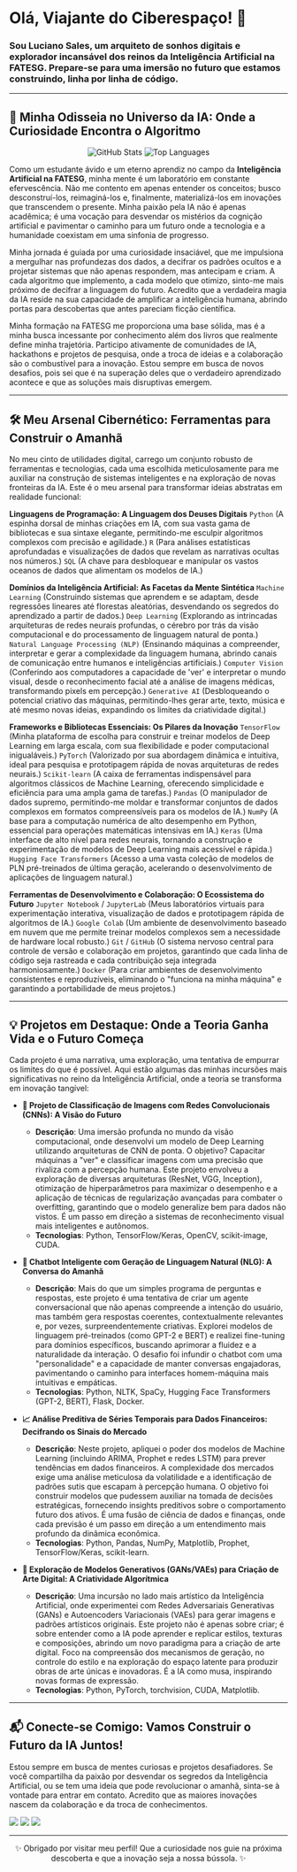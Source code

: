 # Olá, Viajante do Ciberespaço! 👋

### Sou Luciano Sales, um arquiteto de sonhos digitais e explorador incansável dos reinos da Inteligência Artificial na FATESG. Prepare-se para uma imersão no futuro que estamos construindo, linha por linha de código.

---

## 🌌 Minha Odisseia no Universo da IA: Onde a Curiosidade Encontra o Algoritmo

<p align="center">
  <img src="https://github-readme-stats.vercel.app/api?username=LucianoSales&show_icons=true&theme=dark&hide_border=true&bg_color=0d1117" alt="GitHub Stats"/>
  <img src="https://github-readme-stats.vercel.app/api/top-langs/?username=LucianoSales&layout=compact&theme=dark&hide_border=true&bg_color=0d1117" alt="Top Languages"/>
</p>

Como um estudante ávido e um eterno aprendiz no campo da **Inteligência Artificial na FATESG**, minha mente é um laboratório em constante efervescência. Não me contento em apenas entender os conceitos; busco desconstruí-los, reimaginá-los e, finalmente, materializá-los em inovações que transcendem o presente. Minha paixão pela IA não é apenas acadêmica; é uma vocação para desvendar os mistérios da cognição artificial e pavimentar o caminho para um futuro onde a tecnologia e a humanidade coexistam em uma sinfonia de progresso.

Minha jornada é guiada por uma curiosidade insaciável, que me impulsiona a mergulhar nas profundezas dos dados, a decifrar os padrões ocultos e a projetar sistemas que não apenas respondem, mas antecipam e criam. A cada algoritmo que implemento, a cada modelo que otimizo, sinto-me mais próximo de decifrar a linguagem do futuro. Acredito que a verdadeira magia da IA reside na sua capacidade de amplificar a inteligência humana, abrindo portas para descobertas que antes pareciam ficção científica.

Minha formação na FATESG me proporciona uma base sólida, mas é a minha busca incessante por conhecimento além dos livros que realmente define minha trajetória. Participo ativamente de comunidades de IA, hackathons e projetos de pesquisa, onde a troca de ideias e a colaboração são o combustível para a inovação. Estou sempre em busca de novos desafios, pois sei que é na superação deles que o verdadeiro aprendizado acontece e que as soluções mais disruptivas emergem.

---

## 🛠️ Meu Arsenal Cibernético: Ferramentas para Construir o Amanhã

No meu cinto de utilidades digital, carrego um conjunto robusto de ferramentas e tecnologias, cada uma escolhida meticulosamente para me auxiliar na construção de sistemas inteligentes e na exploração de novas fronteiras da IA. Este é o meu arsenal para transformar ideias abstratas em realidade funcional:

**Linguagens de Programação: A Linguagem dos Deuses Digitais**
`Python` (A espinha dorsal de minhas criações em IA, com sua vasta gama de bibliotecas e sua sintaxe elegante, permitindo-me esculpir algoritmos complexos com precisão e agilidade.)
`R` (Para análises estatísticas aprofundadas e visualizações de dados que revelam as narrativas ocultas nos números.)
`SQL` (A chave para desbloquear e manipular os vastos oceanos de dados que alimentam os modelos de IA.)

**Domínios da Inteligência Artificial: As Facetas da Mente Sintética**
`Machine Learning` (Construindo sistemas que aprendem e se adaptam, desde regressões lineares até florestas aleatórias, desvendando os segredos do aprendizado a partir de dados.)
`Deep Learning` (Explorando as intrincadas arquiteturas de redes neurais profundas, o cérebro por trás da visão computacional e do processamento de linguagem natural de ponta.)
`Natural Language Processing (NLP)` (Ensinando máquinas a compreender, interpretar e gerar a complexidade da linguagem humana, abrindo canais de comunicação entre humanos e inteligências artificiais.)
`Computer Vision` (Conferindo aos computadores a capacidade de 'ver' e interpretar o mundo visual, desde o reconhecimento facial até a análise de imagens médicas, transformando pixels em percepção.)
`Generative AI` (Desbloqueando o potencial criativo das máquinas, permitindo-lhes gerar arte, texto, música e até mesmo novas ideias, expandindo os limites da criatividade digital.)

**Frameworks e Bibliotecas Essenciais: Os Pilares da Inovação**
`TensorFlow` (Minha plataforma de escolha para construir e treinar modelos de Deep Learning em larga escala, com sua flexibilidade e poder computacional inigualáveis.)
`PyTorch` (Valorizado por sua abordagem dinâmica e intuitiva, ideal para pesquisa e prototipagem rápida de novas arquiteturas de redes neurais.)
`Scikit-learn` (A caixa de ferramentas indispensável para algoritmos clássicos de Machine Learning, oferecendo simplicidade e eficiência para uma ampla gama de tarefas.)
`Pandas` (O manipulador de dados supremo, permitindo-me moldar e transformar conjuntos de dados complexos em formatos compreensíveis para os modelos de IA.)
`NumPy` (A base para a computação numérica de alto desempenho em Python, essencial para operações matemáticas intensivas em IA.)
`Keras` (Uma interface de alto nível para redes neurais, tornando a construção e experimentação de modelos de Deep Learning mais acessível e rápida.)
`Hugging Face Transformers` (Acesso a uma vasta coleção de modelos de PLN pré-treinados de última geração, acelerando o desenvolvimento de aplicações de linguagem natural.)

**Ferramentas de Desenvolvimento e Colaboração: O Ecossistema do Futuro**
`Jupyter Notebook` / `JupyterLab` (Meus laboratórios virtuais para experimentação interativa, visualização de dados e prototipagem rápida de algoritmos de IA.)
`Google Colab` (Um ambiente de desenvolvimento baseado em nuvem que me permite treinar modelos complexos sem a necessidade de hardware local robusto.)
`Git` / `GitHub` (O sistema nervoso central para controle de versão e colaboração em projetos, garantindo que cada linha de código seja rastreada e cada contribuição seja integrada harmoniosamente.)
`Docker` (Para criar ambientes de desenvolvimento consistentes e reproduzíveis, eliminando o "funciona na minha máquina" e garantindo a portabilidade de meus projetos.)

---

## 💡 Projetos em Destaque: Onde a Teoria Ganha Vida e o Futuro Começa

Cada projeto é uma narrativa, uma exploração, uma tentativa de empurrar os limites do que é possível. Aqui estão algumas das minhas incursões mais significativas no reino da Inteligência Artificial, onde a teoria se transforma em inovação tangível:

- **🧠 Projeto de Classificação de Imagens com Redes Convolucionais (CNNs): A Visão do Futuro**
  * **Descrição**: Uma imersão profunda no mundo da visão computacional, onde desenvolvi um modelo de Deep Learning utilizando arquiteturas de CNN de ponta. O objetivo? Capacitar máquinas a "ver" e classificar imagens com uma precisão que rivaliza com a percepção humana. Este projeto envolveu a exploração de diversas arquiteturas (ResNet, VGG, Inception), otimização de hiperparâmetros para maximizar o desempenho e a aplicação de técnicas de regularização avançadas para combater o overfitting, garantindo que o modelo generalize bem para dados não vistos. É um passo em direção a sistemas de reconhecimento visual mais inteligentes e autônomos.
  * **Tecnologias**: Python, TensorFlow/Keras, OpenCV, scikit-image, CUDA.

- **💬 Chatbot Inteligente com Geração de Linguagem Natural (NLG): A Conversa do Amanhã**
  * **Descrição**: Mais do que um simples programa de perguntas e respostas, este projeto é uma tentativa de criar um agente conversacional que não apenas compreende a intenção do usuário, mas também gera respostas coerentes, contextualmente relevantes e, por vezes, surpreendentemente criativas. Explorei modelos de linguagem pré-treinados (como GPT-2 e BERT) e realizei fine-tuning para domínios específicos, buscando aprimorar a fluidez e a naturalidade da interação. O desafio foi infundir o chatbot com uma "personalidade" e a capacidade de manter conversas engajadoras, pavimentando o caminho para interfaces homem-máquina mais intuitivas e empáticas.
  * **Tecnologias**: Python, NLTK, SpaCy, Hugging Face Transformers (GPT-2, BERT), Flask, Docker.

- **📈 Análise Preditiva de Séries Temporais para Dados Financeiros: Decifrando os Sinais do Mercado**
  * **Descrição**: Neste projeto, apliquei o poder dos modelos de Machine Learning (incluindo ARIMA, Prophet e redes LSTM) para prever tendências em dados financeiros. A complexidade dos mercados exige uma análise meticulosa da volatilidade e a identificação de padrões sutis que escapam à percepção humana. O objetivo foi construir modelos que pudessem auxiliar na tomada de decisões estratégicas, fornecendo insights preditivos sobre o comportamento futuro dos ativos. É uma fusão de ciência de dados e finanças, onde cada previsão é um passo em direção a um entendimento mais profundo da dinâmica econômica.
  * **Tecnologias**: Python, Pandas, NumPy, Matplotlib, Prophet, TensorFlow/Keras, scikit-learn.

- **🔬 Exploração de Modelos Generativos (GANs/VAEs) para Criação de Arte Digital: A Criatividade Algorítmica**
  * **Descrição**: Uma incursão no lado mais artístico da Inteligência Artificial, onde experimentei com Redes Adversariais Generativas (GANs) e Autoencoders Variacionais (VAEs) para gerar imagens e padrões artísticos originais. Este projeto não é apenas sobre criar; é sobre entender como a IA pode aprender e replicar estilos, texturas e composições, abrindo um novo paradigma para a criação de arte digital. Foco na compreensão dos mecanismos de geração, no controle do estilo e na exploração do espaço latente para produzir obras de arte únicas e inovadoras. É a IA como musa, inspirando novas formas de expressão.
  * **Tecnologias**: Python, PyTorch, torchvision, CUDA, Matplotlib.

---

## 📬 Conecte-se Comigo: Vamos Construir o Futuro da IA Juntos!

Estou sempre em busca de mentes curiosas e projetos desafiadores. Se você compartilha da paixão por desvendar os segredos da Inteligência Artificial, ou se tem uma ideia que pode revolucionar o amanhã, sinta-se à vontade para entrar em contato. Acredito que as maiores inovações nascem da colaboração e da troca de conhecimentos.

<p>
  <a href="https://www.linkedin.com/in/luciano-sales-ai-student"><img src="https://img.shields.io/badge/-LinkedIn-0077B5?style=flat-square&logo=linkedin&logoColor=white"/></a>
  <a href="mailto:luciano.sales.ai@example.com"><img src="https://img.shields.io/badge/-Email-D14836?style=flat-square&logo=gmail&logoColor=white"/></a>
  <a href="https://github.com/LucianoSalesAI"><img src="https://img.shields.io/badge/-GitHub-181717?style=flat-square&logo=github&logoColor=white"/></a>
</p>

---

<p align="center">
  ✨ Obrigado por visitar meu perfil! Que a curiosidade nos guie na próxima descoberta e que a inovação seja a nossa bússola. ✨
</p>
